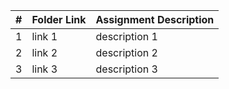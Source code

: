 |  #  | Folder Link | Assignment Description |
| :-: | ----------- | ---------------------- |
|  1  | link 1      | description 1          |
|  2  | link 2      | description 2          |
|  3  | link 3      | description 3          |